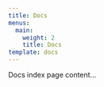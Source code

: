 ```yaml
---
title: Docs
menus:
  main:
    weight: 2
    title: Docs
template: docs
---
```


Docs index page content...